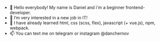 - 👋 Hello everybody! My name is Daniel and i'm a beginner frontend-developer.
- 👀 I’m very interested in a new job in IT!
- 🌱 I have already learned html, css (scss, flex), javascript (+ vue.js), npm, webpack.
- 📫 You can text me on telegram or instagram @danchernov
